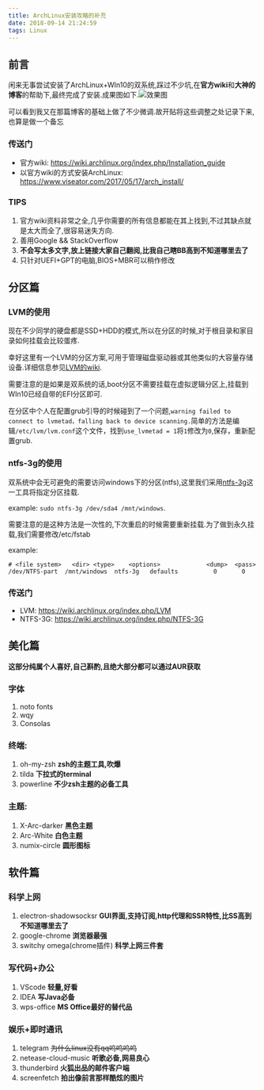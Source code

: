 ```yaml
---
title: ArchLinux安装攻略的补充
date: 2018-09-14 21:24:59
tags: Linux
---
```


## 前言

闲来无事尝试安装了ArchLinux+WIn10的双系统,踩过不少坑,在**官方wiki**和**大神的博客**的帮助下,最终完成了安装.成果图如下.![效果图](https://gofun4-pic.oss-cn-hangzhou.aliyuncs.com/arch.jpg)

可以看到我又在那篇博客的基础上做了不少微调.故开贴将这些调整之处记录下来,也算是做一个备忘

<!-- more -->

### 传送门

- 官方wiki: https://wiki.archlinux.org/index.php/Installation_guide
- 以官方wiki的方式安装ArchLinux: https://www.viseator.com/2017/05/17/arch_install/

### TIPS

1. 官方wiki资料非常之全,几乎你需要的所有信息都能在其上找到,不过其缺点就是太大而全了,很容易迷失方向.
2. 善用Google && StackOverflow
3. **不会写太多文字,放上链接大家自己翻阅,比我自己瞎BB高到不知道哪里去了**
4. 只针对UEFI+GPT的电脑,BIOS+MBR可以稍作修改

## 分区篇

### LVM的使用

现在不少同学的硬盘都是SSD+HDD的模式,所以在分区的时候,对于根目录和家目录如何挂载会比较蛋疼.

幸好这里有一个LVM的分区方案,可用于管理磁盘驱动器或其他类似的大容量存储设备.详细信息参见[LVM的wiki](https://wiki.archlinux.org/index.php/LVM).

需要注意的是如果是双系统的话,boot分区不需要挂载在虚拟逻辑分区上,挂载到WIn10已经自带的EFI分区即可.

在分区中个人在配置grub引导的时候碰到了一个问题,`warning failed to connect to lvmetad，falling back to device scanning.`简单的方法是编辑`/etc/lvm/lvm.conf`这个文件，找到`use_lvmetad = 1`将`1`修改为`0`,保存，重新配置grub.

### ntfs-3g的使用

双系统中会无可避免的需要访问windows下的分区(ntfs),这里我们采用[ntfs-3g](https://wiki.archlinux.org/index.php/NTFS-3G)这一工具将指定分区挂载.

example: `sudo ntfs-3g /dev/sda4 /mnt/windows`.

需要注意的是这种方法是一次性的,下次重启的时候需要重新挂载.为了做到永久挂载,我们需要修改/etc/fstab

example: 

```
# <file system>   <dir> <type>    <options>             <dump>  <pass>
/dev/NTFS-part  /mnt/windows  ntfs-3g   defaults          0       0
```

### 传送门

+ LVM: https://wiki.archlinux.org/index.php/LVM
+ NTFS-3G: https://wiki.archlinux.org/index.php/NTFS-3G

## 美化篇

**这部分纯属个人喜好,自己斟酌,且绝大部分都可以通过AUR获取**

### 字体

1. noto fonts 
2. wqy
3. Consolas

### 终端:
1. oh-my-zsh   **zsh的主题工具,吹爆**
2. tilda  **下拉式的terminal**
3. powerline   **不少zsh主题的必备工具**
### 主题:
1. X-Arc-darker   **黑色主题**
2. Arc-White   **白色主题**
3. numix-circle    **圆形图标**

## 软件篇

### 科学上网

1. electron-shadowsocksr    **GUI界面,支持订阅,http代理和SSR特性,比SS高到不知道哪里去了**
2. google-chrome   **浏览器最强**
3. switchy omega(chrome插件)  **科学上网三件套**

### 写代码+办公

1. VScode   **轻量,好看**
2. IDEA    **写Java必备**
3. wps-office    **MS Office最好的替代品**

### 娱乐+即时通讯

1. telegram   <del>为什么linux没有qq呜呜呜呜</del>
2. netease-cloud-music **听歌必备,网易良心**
3. thunderbird  **火狐出品的邮件客户端**
4. screenfetch     **拍出像前言那样酷炫的图片**
